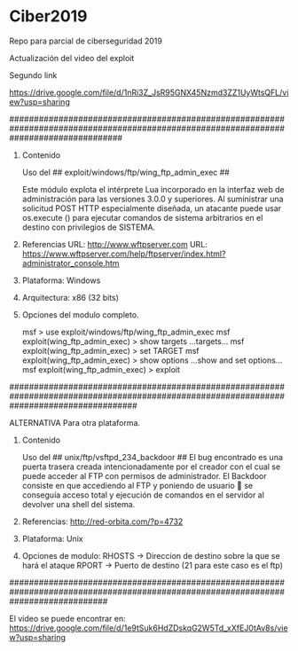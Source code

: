 
# Ciber2019
Repo para parcial de ciberseguridad 2019


Actualización del video del exploit

Segundo link

https://drive.google.com/file/d/1nRi3Z_JsR95GNX45Nzmd3ZZ1UyWtsQFL/view?usp=sharing


#######################################################################################################################################

1) Contenido

    Uso del ## exploit/windows/ftp/wing_ftp_admin_exec ##

    Este módulo explota el intérprete Lua incorporado en la interfaz web de administración para las versiones 3.0.0 y superiores. 
    Al suministrar una solicitud POST HTTP especialmente diseñada, un atacante puede usar os.execute () para ejecutar comandos de 
    sistema arbitrarios en el destino con privilegios de SISTEMA.

2) Referencias
    URL: http://www.wftpserver.com
    URL: https://www.wftpserver.com/help/ftpserver/index.html?administrator_console.htm

3) Plataforma: Windows

4) Arquitectura: x86 (32 bits)

5) Opciones del modulo completo.

    msf > use exploit/windows/ftp/wing_ftp_admin_exec
    msf exploit(wing_ftp_admin_exec) > show targets
            ...targets...
    msf exploit(wing_ftp_admin_exec) > set TARGET <target-id>
    msf exploit(wing_ftp_admin_exec) > show options
            ...show and set options...
    msf exploit(wing_ftp_admin_exec) > exploit

##########################################################################################################################################

ALTERNATIVA Para otra plataforma.

1) Contenido 

    Uso del ## unix/ftp/vsftpd_234_backdoor ##
    El bug encontrado es una puerta trasera creada intencionadamente por el creador con el cual se puede acceder al FTP con permisos de administrador.
    El Backdoor consiste en que accediendo al FTP y poniendo de usuario 🙂 se conseguía acceso total y ejecución de comandos en el servidor al devolver una shell del sistema.

2) Referencias: http://red-orbita.com/?p=4732

3) Plataforma: Unix

4) Opciones de modulo:
    RHOSTS -> Direccion de destino sobre la que se hará el ataque
    RPORT -> Puerto de destino (21 para este caso es el ftp)


####################################################################################################################################

El video se puede encontrar en:
https://drive.google.com/file/d/1e9tSuk6HdZDskqG2W5Td_xXfEJ0tAv8s/view?usp=sharing
